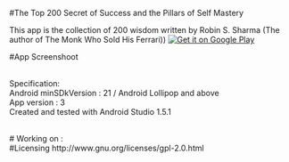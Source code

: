 #The Top 200 Secret of Success and the Pillars of Self Mastery

This app is the collection of 200 wisdom written by Robin S. Sharma (The author of The Monk Who Sold His Ferrari))
<a href='https://play.google.com/store/apps/details?id=andreasgift.a200secretofsuccess&pcampaignid=MKT-Other-global-all-co-prtnr-py-PartBadge-Mar2515-1'><img alt='Get it on Google Play' src='https://play.google.com/intl/en_us/badges/images/generic/en_badge_web_generic.png'/></a>

#App Screenshoot

</br>Specification:
</br>Android minSDkVersion : 21 / Android Lollipop and above
</br>App version : 3
</br>Created and tested with Android Studio 1.5.1

</br>
# Working on :


</br>
#Licensing
http://www.gnu.org/licenses/gpl-2.0.html
